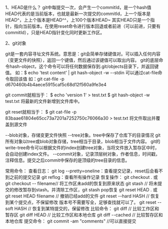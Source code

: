 1、HEAD是什么？
git中每提交一次，会产生一个commitId，是一个hash值
HEAD代表的是当前版本，也就是最新一次提交的commitId，上一个版本是HEAD^，上上个版本是HEAD^^，上100个版本HEAD~
其实HEAD只是一个指针，指向当前版本。在使用reset命令进行版本回退或者前进（可以前进，只要有commitId），只是HEAD指针变化同时更新工作区。

2、git对象

git是一套内容寻址文件系统。意思是：git会简单存储键值对。可以插入任何内容（变更文件的快照），返回一个键值，然后通过该键值可以取出内容。
git的底层命令hash-object，这个命令可以将任何数据保存到.git/objects目录下，并返回键值。
如：$ echo 'test content' | git hash-object -w --stdin
可以通过cat-file命令取回该值
如：git cat-file -p d670460b4b4aece5915caf5c68d12f560a9fe3e4

git commit就相当于：
$ echo 'version 1' > test.txt
$ git hash-object -w test.txt
将最新的文件新增到文件库中。

git reset就相当于：
$ git cat-file -p 83baae61804e65cc73a7201a7252750c76066a30 > test.txt
将文件取出并覆盖到源文件

--blob对象，存储变更文件快照
--tree对象。tree中保存了仓库下的目录情况
git所有对象以tree或blob对象存储，tree相当于目录，blob相当于文件内容。
git的write-tree命令可以根据文件的index创建tree对象，当将文件放入暂存区中时，会自动创建index文件。
--commit对象，记录顶层树对象，作者信息，时间戳，注释信息。提交之后commit中保存的是顶级的tree目录的信息。

常用命令：
查看日志：
git log --pretty=oneline：查看提交记录，reset后会看不到之前的提交记录
git reflog：查看所有操作记录
恢复操作：
git checkout .  或 git checkout -- filename// 将工作区未add的恢复到原来状态
git stash  // 将未提交的修改暂存到stash。并清除工作区，git stash pop恢复
git reset HEAD . 或 git reset HEAD filename  // 撤销已经add的文件
git reset --hard HASH // 恢复到某个提交点，不保留修改  版本号不需要写全，足够查找就可以了。
git reset --soft HASH // 恢复到某特提交的，保留修改
比较命令：
git diff  // 比较工作区和暂存区
git diff HEAD // 比较工作区和本地仓库
git diff --cached  // 比较暂存区和本地仓库
提交命令：
git commit -am "comments" //可以直接提交

